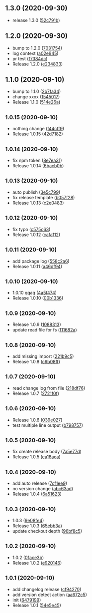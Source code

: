 ## 1.3.0 (2020-09-30)

* release 1.3.0 ([52c791b](https://github.com/oscar60310/action-test/commit/52c791b))



## 1.2.0 (2020-09-30)

* bump to 1.2.0 ([7031754](https://github.com/oscar60310/action-test/commit/7031754))
* log context ([a02e945](https://github.com/oscar60310/action-test/commit/a02e945))
* pr test ([f7384dc](https://github.com/oscar60310/action-test/commit/f7384dc))
* Release 1.2.0 ([e234833](https://github.com/oscar60310/action-test/commit/e234833))



## 1.1.0 (2020-09-10)

* bump to 1.1.0 ([2b7fa34](https://github.com/oscar60310/action-test/commit/2b7fa34))
* change xxxx ([1545017](https://github.com/oscar60310/action-test/commit/1545017))
* Release 1.1.0 ([514e26a](https://github.com/oscar60310/action-test/commit/514e26a))



## <small>1.0.15 (2020-09-10)</small>

* nothing change ([f44cff9](https://github.com/oscar60310/action-test/commit/f44cff9))
* Release 1.0.15 ([42d7182](https://github.com/oscar60310/action-test/commit/42d7182))



## <small>1.0.14 (2020-09-10)</small>

* fix npm token ([8e7ea31](https://github.com/oscar60310/action-test/commit/8e7ea31))
* Release 1.0.14 ([6bacb0b](https://github.com/oscar60310/action-test/commit/6bacb0b))



## <small>1.0.13 (2020-09-10)</small>

* auto publish ([3e5c799](https://github.com/oscar60310/action-test/commit/3e5c799))
* fix release template ([b057f28](https://github.com/oscar60310/action-test/commit/b057f28))
* Release 1.0.13 ([c2e0483](https://github.com/oscar60310/action-test/commit/c2e0483))



## <small>1.0.12 (2020-09-10)</small>

* fix typo ([c575c63](https://github.com/oscar60310/action-test/commit/c575c63))
* Release 1.0.12 ([cafa112](https://github.com/oscar60310/action-test/commit/cafa112))



## <small>1.0.11 (2020-09-10)</small>

* add package log ([558c2a6](https://github.com/oscar60310/action-test/commit/558c2a6))
* Release 1.0.11 ([a46df94](https://github.com/oscar60310/action-test/commit/a46df94))



## <small>1.0.10 (2020-09-10)</small>

* 1.0.10 qqaq ([4a5f474](https://github.com/oscar60310/action-test/commit/4a5f474))
* Release 1.0.10 ([00b1336](https://github.com/oscar60310/action-test/commit/00b1336))



## <small>1.0.9 (2020-09-10)</small>

* Release 1.0.9 ([1088313](https://github.com/oscar60310/action-test/commit/1088313))
* update read file for fs ([f11682a](https://github.com/oscar60310/action-test/commit/f11682a))



## <small>1.0.8 (2020-09-10)</small>

* add missing import ([221b9c5](https://github.com/oscar60310/action-test/commit/221b9c5))
* Release 1.0.8 ([c9b08ff](https://github.com/oscar60310/action-test/commit/c9b08ff))



## <small>1.0.7 (2020-09-10)</small>

* read change log from file ([218df76](https://github.com/oscar60310/action-test/commit/218df76))
* Release 1.0.7 ([2721f0f](https://github.com/oscar60310/action-test/commit/2721f0f))



## <small>1.0.6 (2020-09-10)</small>

* Release 1.0.6 ([039e027](https://github.com/oscar60310/action-test/commit/039e027))
* test multiple line output ([b798757](https://github.com/oscar60310/action-test/commit/b798757))



## <small>1.0.5 (2020-09-10)</small>

* fix create release body ([7a5e77d](https://github.com/oscar60310/action-test/commit/7a5e77d))
* Release 1.0.5 ([ea18aea](https://github.com/oscar60310/action-test/commit/ea18aea))



## <small>1.0.4 (2020-09-10)</small>

* add auto release ([7cf1ee9](https://github.com/oscar60310/action-test/commit/7cf1ee9))
* no version change ([abc63ad](https://github.com/oscar60310/action-test/commit/abc63ad))
* Release 1.0.4 ([6a51623](https://github.com/oscar60310/action-test/commit/6a51623))



## <small>1.0.3 (2020-09-10)</small>

* 1.0.3 ([9e08fe4](https://github.com/oscar60310/action-test/commit/9e08fe4))
* Release 1.0.3 ([65ebb3a](https://github.com/oscar60310/action-test/commit/65ebb3a))
* update checkout depth ([96bf8c5](https://github.com/oscar60310/action-test/commit/96bf8c5))



## <small>1.0.2 (2020-09-10)</small>

* 1.0.2 ([01ace3b](https://github.com/oscar60310/action-test/commit/01ace3b))
* Release 1.0.2 ([e920146](https://github.com/oscar60310/action-test/commit/e920146))



## <small>1.0.1 (2020-09-10)</small>

* add changelog release ([cf94270](https://github.com/oscar60310/action-test/commit/cf94270))
* add version detect action ([aa672c5](https://github.com/oscar60310/action-test/commit/aa672c5))
* init ([6479199](https://github.com/oscar60310/action-test/commit/6479199))
* Release 1.0.1 ([54e5e45](https://github.com/oscar60310/action-test/commit/54e5e45))



